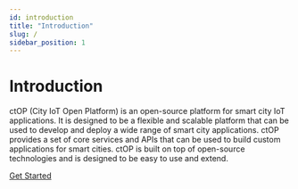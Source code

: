 ```yaml
---
id: introduction
title: "Introduction"
slug: /
sidebar_position: 1
---
```


# Introduction
ctOP (City IoT Open Platform) is an open-source platform for smart city IoT applications. It is designed to be a flexible and scalable platform that can be used to develop and deploy a wide range of smart city applications. ctOP provides a set of core services and APIs that can be used to build custom applications for smart cities. ctOP is built on top of open-source technologies and is designed to be easy to use and extend.

[Get Started](/getting-started/overview)
